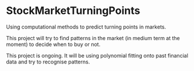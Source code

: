 # StockMarketTurningPoints
Using computational methods to predict turning points in markets.

This project will try to find patterns in the market (in medium term at the moment) to decide when to buy or not.

This project is ongoing. It will be using polynomial fitting onto past financial data and try to recognise patterns. 
